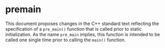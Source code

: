 premain
==================

This document proposes changes in the C++ standard text reflecting
the specification of a `pre_main()` function that is called prior to
static initialization. As the name `pre_main` implies,
this function is intended to be called one single time
prior to calling the `main()` function.

